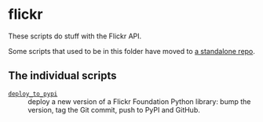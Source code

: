 # flickr

These scripts do stuff with the Flickr API.

Some scripts that used to be in this folder have moved to [a standalone repo](https://github.com/Flickr-Foundation/flapi.sh).

## The individual scripts

<!-- [[[cog

# This adds the root of the repo to the PATH, which has cog_helpers.py
from os.path import abspath, dirname
import sys

sys.path.append(abspath(dirname(dirname("."))))

import cog_helpers

folder_name = "flickr"

scripts = [
    {
        "usage": "deploy_to_pypi",
        "description": """
        deploy a new version of a Flickr Foundation Python library: bump the version, tag the Git commit, push to PyPI and GitHub.
        """,
    },
]

cog_helpers.create_description_table(folder_name=folder_name, scripts=scripts)

]]]-->
<dl>
  <dt>
    <a href="https://github.com/alexwlchan/scripts/blob/main/flickr/deploy_to_pypi">
      <code>deploy_to_pypi</code>
    </a>
  </dt>
  <dd>
    deploy a new version of a Flickr Foundation Python library: bump the version, tag the Git commit, push to PyPI and GitHub.
  </dd>
</dl>
<!-- [[[end]]] (checksum: 25a2e0861d7f789ae830f7da3763f089) -->
